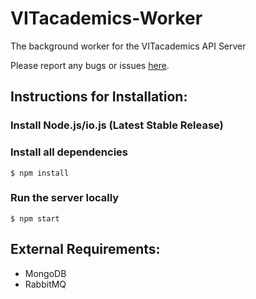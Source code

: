 # VITacademics-Worker

The background worker for the VITacademics API Server

Please report any bugs or issues [here](https://github.com/aneesh-neelam/VITacademics-Worker/issues). 

## Instructions for Installation:
### Install Node.js/io.js (Latest Stable Release)
### Install all dependencies

```
$ npm install
```

### Run the server locally

```
$ npm start
```

## External Requirements:
- MongoDB
- RabbitMQ
